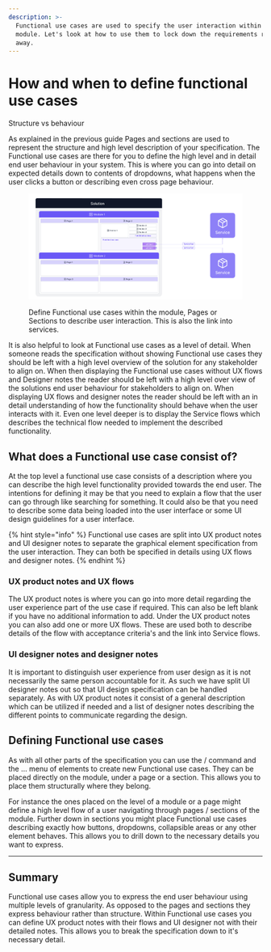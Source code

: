 ```yaml
---
description: >-
  Functional use cases are used to specify the user interaction within your
  module. Let's look at how to use them to lock down the requirements right
  away.
---
```


# How and when to define functional use cases

Structure vs behaviour

As explained in the previous guide Pages and sections are used to represent the structure and high level description of your specification. The Functional use cases are there for you to define the high level and in detail end user behaviour in your system. This is where you can go into detail on expected details down to contents of dropdowns, what happens when the user clicks a button or describing even cross page behaviour.

<figure><img src="../../.gitbook/assets/image (8) (1).png" alt=""><figcaption><p>Define Functional use cases within the module, Pages or Sections to describe user interaction. This is also the link into services.</p></figcaption></figure>

It is also helpful to look at Functional use cases as a level of detail. When someone reads the specification without showing Functional use cases they should be left with a high level overview of the solution for any stakeholder to align on. When then displaying the Functional use cases without UX flows and Designer notes the reader should be left with a high level over view of the solutions end user behaviour for stakeholders to align on. When displaying UX flows and designer notes the reader should be left with an in detail understanding of how the functionality should behave when the user interacts with it. Even one level deeper is to display the Service flows which describes the technical flow needed to implement the described functionality.



## What does a Functional use case consist of?

At the top level a functional use case consists of a description where you can describe the high level functionality provided towards the end user. The intentions for defining it may be that you need to explain a flow that the user can go through like searching for something. It could also be that you need to describe some data being loaded into the user interface or some UI design guidelines for a user interface.

{% hint style="info" %}
Functional use cases are split into UX product notes and UI designer notes to separate the graphical element specification from the user interaction. They can both be specified in details using UX flows and designer notes.
{% endhint %}



### UX product notes and UX flows

The UX product notes is where you can go into more detail regarding the user experience part of the use case if required. This can also be left blank if you have no additional information to add. Under the UX product notes you can also add one or more UX flows. These are used both to describe details of the flow with acceptance criteria's and the link into Service flows.



### UI designer notes and designer notes

It is important to distinguish user experience from user design as it is not necessarily the same person accountable for it. As such we have split UI designer notes out so that UI design specification can be handled separately. As with UX product notes it consist of a general description which can be utilized if needed and a list of designer notes describing the different points to communicate regarding the design.



## Defining Functional use cases

As with all other parts of the specification you can use the / command and the ... menu of elements to create new Functional use cases. They can be placed directly on the module, under a page or a section. This allows you to place them structurally where they belong.&#x20;

For instance the ones placed on the level of a module or a page might define a high level flow of a user navigating through pages / sections of the module. Further down in sections you might place Functional use cases describing exactly how buttons, dropdowns, collapsible areas or any other element behaves. This allows you to drill down to the necessary details you want to express.



***

## Summary

Functional use cases allow you to express the end user behaviour using multiple levels of granularity. As opposed to the pages and sections they express behaviour rather than structure. Within Functional use cases you can define UX product notes with their flows and UI designer not with their detailed notes. This allows you to break the specification down to it's necessary detail.
